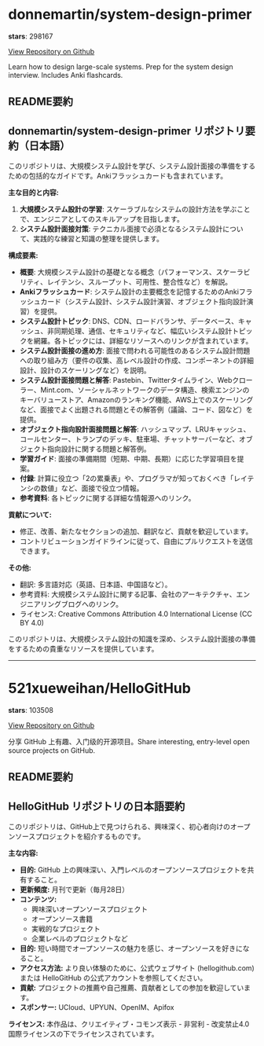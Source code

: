 
# donnemartin/system-design-primer

**stars**: 298167

[View Repository on Github](https://github.com/donnemartin/system-design-primer)

Learn how to design large-scale systems. Prep for the system design interview. Includes Anki flashcards.

## README要約
## donnemartin/system-design-primer リポジトリ要約（日本語）

このリポジトリは、大規模システム設計を学び、システム設計面接の準備をするための包括的なガイドです。Ankiフラッシュカードも含まれています。

**主な目的と内容:**

1.  **大規模システム設計の学習**: スケーラブルなシステムの設計方法を学ぶことで、エンジニアとしてのスキルアップを目指します。
2.  **システム設計面接対策**: テクニカル面接で必須となるシステム設計について、実践的な練習と知識の整理を提供します。

**構成要素:**

*   **概要**: 大規模システム設計の基礎となる概念（パフォーマンス、スケーラビリティ、レイテンシ、スループット、可用性、整合性など）を解説。
*   **Ankiフラッシュカード**: システム設計の主要概念を記憶するためのAnkiフラッシュカード（システム設計、システム設計演習、オブジェクト指向設計演習）を提供。
*   **システム設計トピック**: DNS、CDN、ロードバランサ、データベース、キャッシュ、非同期処理、通信、セキュリティなど、幅広いシステム設計トピックを網羅。各トピックには、詳細なリソースへのリンクが含まれています。
*   **システム設計面接の進め方**: 面接で問われる可能性のあるシステム設計問題への取り組み方（要件の収集、高レベル設計の作成、コンポーネントの詳細設計、設計のスケーリングなど）を説明。
*   **システム設計面接問題と解答**: Pastebin、Twitterタイムライン、Webクローラー、Mint.com、ソーシャルネットワークのデータ構造、検索エンジンのキーバリューストア、Amazonのランキング機能、AWS上でのスケーリングなど、面接でよく出題される問題とその解答例（議論、コード、図など）を提供。
*   **オブジェクト指向設計面接問題と解答**: ハッシュマップ、LRUキャッシュ、コールセンター、トランプのデッキ、駐車場、チャットサーバーなど、オブジェクト指向設計に関する問題と解答例。
*   **学習ガイド**: 面接の準備期間（短期、中期、長期）に応じた学習項目を提案。
*   **付録**: 計算に役立つ「2の累乗表」や、プログラマが知っておくべき「レイテンシの数値」など、面接で役立つ情報。
*   **参考資料**: 各トピックに関する詳細な情報源へのリンク。

**貢献について:**

*   修正、改善、新たなセクションの追加、翻訳など、貢献を歓迎しています。
*   コントリビューションガイドラインに従って、自由にプルリクエストを送信できます。

**その他:**

*   翻訳: 多言語対応（英語、日本語、中国語など）。
*   参考資料: 大規模システム設計に関する記事、会社のアーキテクチャ、エンジニアリングブログへのリンク。
*   ライセンス: Creative Commons Attribution 4.0 International License (CC BY 4.0)

このリポジトリは、大規模システム設計の知識を深め、システム設計面接の準備をするための貴重なリソースを提供しています。


---

# 521xueweihan/HelloGitHub

**stars**: 103508

[View Repository on Github](https://github.com/521xueweihan/HelloGitHub)

分享 GitHub 上有趣、入门级的开源项目。Share interesting, entry-level open source projects on GitHub.

## README要約
## HelloGitHub リポジトリの日本語要約

このリポジトリは、GitHub上で見つけられる、興味深く、初心者向けのオープンソースプロジェクトを紹介するものです。

**主な内容:**

*   **目的:** GitHub 上の興味深い、入門レベルのオープンソースプロジェクトを共有すること。
*   **更新頻度:** 月刊で更新（毎月28日）
*   **コンテンツ:**
    *   興味深いオープンソースプロジェクト
    *   オープンソース書籍
    *   実戦的なプロジェクト
    *   企業レベルのプロジェクトなど
*   **目的:** 短い時間でオープンソースの魅力を感じ、オープンソースを好きになること。
*   **アクセス方法:** より良い体験のために、公式ウェブサイト (hellogithub.com) または HelloGitHub の公式アカウントを参照してください。
*   **貢献:** プロジェクトの推薦や自己推薦、貢献者としての参加を歓迎しています。
*   **スポンサー:** UCloud、UPYUN、OpenIM、Apifox

**ライセンス:** 本作品は、クリエイティブ・コモンズ表示 - 非営利 - 改変禁止4.0国際ライセンスの下でライセンスされています。

